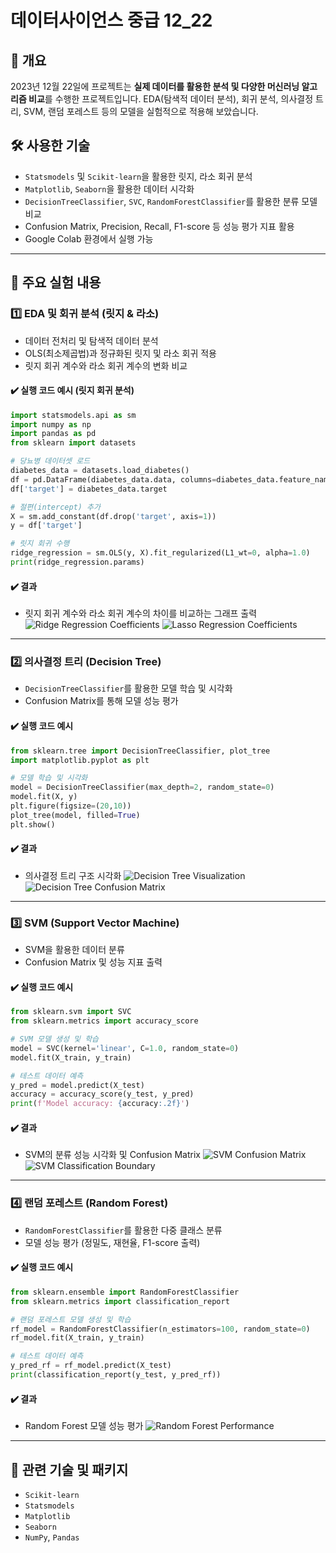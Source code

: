 # 데이터사이언스 중급 12_22

## 📌 개요
2023년 12월 22일에 프로젝트는 **실제 데이터를 활용한 분석 및 다양한 머신러닝 알고리즘 비교**를 수행한 프로젝트입니다.
EDA(탐색적 데이터 분석), 회귀 분석, 의사결정 트리, SVM, 랜덤 포레스트 등의 모델을 실험적으로 적용해 보았습니다.

## 🛠️ 사용한 기술
- `Statsmodels` 및 `Scikit-learn`을 활용한 릿지, 라소 회귀 분석
- `Matplotlib`, `Seaborn`을 활용한 데이터 시각화
- `DecisionTreeClassifier`, `SVC`, `RandomForestClassifier`를 활용한 분류 모델 비교
- Confusion Matrix, Precision, Recall, F1-score 등 성능 평가 지표 활용
- Google Colab 환경에서 실행 가능

---

## 🔹 주요 실험 내용

### 1️⃣ EDA 및 회귀 분석 (릿지 & 라소)
- 데이터 전처리 및 탐색적 데이터 분석
- OLS(최소제곱법)과 정규화된 릿지 및 라소 회귀 적용
- 릿지 회귀 계수와 라소 회귀 계수의 변화 비교

#### ✔️ 실행 코드 예시 (릿지 회귀 분석)
```python
import statsmodels.api as sm
import numpy as np
import pandas as pd
from sklearn import datasets

# 당뇨병 데이터셋 로드
diabetes_data = datasets.load_diabetes()
df = pd.DataFrame(diabetes_data.data, columns=diabetes_data.feature_names)
df['target'] = diabetes_data.target

# 절편(intercept) 추가
X = sm.add_constant(df.drop('target', axis=1))
y = df['target']

# 릿지 회귀 수행
ridge_regression = sm.OLS(y, X).fit_regularized(L1_wt=0, alpha=1.0)
print(ridge_regression.params)
```

#### ✔️ 결과

- 릿지 회귀 계수와 라소 회귀 계수의 차이를 비교하는 그래프 출력
![Ridge Regression Coefficients](이미지결과_1.png)
![Lasso Regression Coefficients](이미지결과_2.png)

---

### 2️⃣ 의사결정 트리 (Decision Tree)
- `DecisionTreeClassifier`를 활용한 모델 학습 및 시각화
- Confusion Matrix를 통해 모델 성능 평가

#### ✔️ 실행 코드 예시
```python
from sklearn.tree import DecisionTreeClassifier, plot_tree
import matplotlib.pyplot as plt

# 모델 학습 및 시각화
model = DecisionTreeClassifier(max_depth=2, random_state=0)
model.fit(X, y)
plt.figure(figsize=(20,10))
plot_tree(model, filled=True)
plt.show()
```

#### ✔️ 결과
- 의사결정 트리 구조 시각화
![Decision Tree Visualization](이미지결과_3.png)
![Decision Tree Confusion Matrix](이미지결과_4.png)

---

### 3️⃣ SVM (Support Vector Machine)
- SVM을 활용한 데이터 분류
- Confusion Matrix 및 성능 지표 출력

#### ✔️ 실행 코드 예시
```python
from sklearn.svm import SVC
from sklearn.metrics import accuracy_score

# SVM 모델 생성 및 학습
model = SVC(kernel='linear', C=1.0, random_state=0)
model.fit(X_train, y_train)

# 테스트 데이터 예측
y_pred = model.predict(X_test)
accuracy = accuracy_score(y_test, y_pred)
print(f'Model accuracy: {accuracy:.2f}')
```

#### ✔️ 결과
- SVM의 분류 성능 시각화 및 Confusion Matrix
![SVM Confusion Matrix](이미지결과_5.png)
![SVM Classification Boundary](이미지결과_6.png)

---

### 4️⃣ 랜덤 포레스트 (Random Forest)
- `RandomForestClassifier`를 활용한 다중 클래스 분류
- 모델 성능 평가 (정밀도, 재현율, F1-score 출력)

#### ✔️ 실행 코드 예시
```python
from sklearn.ensemble import RandomForestClassifier
from sklearn.metrics import classification_report

# 랜덤 포레스트 모델 생성 및 학습
rf_model = RandomForestClassifier(n_estimators=100, random_state=0)
rf_model.fit(X_train, y_train)

# 테스트 데이터 예측
y_pred_rf = rf_model.predict(X_test)
print(classification_report(y_test, y_pred_rf))
```

#### ✔️ 결과
- Random Forest 모델 성능 평가
![Random Forest Performance](이미지결과_7.png)

---

## 🔗 관련 기술 및 패키지
- `Scikit-learn`
- `Statsmodels`
- `Matplotlib`
- `Seaborn`
- `NumPy`, `Pandas`

